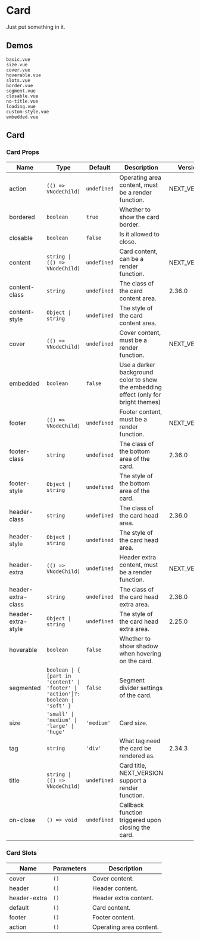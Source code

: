 # Card

Just put something in it.

## Demos

```demo
basic.vue
size.vue
cover.vue
hoverable.vue
slots.vue
border.vue
segment.vue
closable.vue
no-title.vue
loading.vue
custom-style.vue
embedded.vue
```

## Card

### Card Props

| Name | Type | Default | Description | Version |
| --- | --- | --- | --- | --- |
| action | `(() => VNodeChild)` | `undefined` | Operating area content, must be a render function. | NEXT_VERION |
| bordered | `boolean` | `true` | Whether to show the card border. |  |
| closable | `boolean` | `false` | Is it allowed to close. |  |
| content | `string \| (() => VNodeChild)` | `undefined` | Card content, can be a render function. | NEXT_VERION |
| content-class | `string` | `undefined` | The class of the card content area. | 2.36.0 |
| content-style | `Object \| string` | `undefined` | The style of the card content area. |  |
| cover | `(() => VNodeChild)` | `undefined` | Cover content, must be a render function. | NEXT_VERION |
| embedded | `boolean` | `false` | Use a darker background color to show the embedding effect (only for bright themes) |  |
| footer | `(() => VNodeChild)` | `undefined` | Footer content, must be a render function. | NEXT_VERION |
| footer-class | `string` | `undefined` | The class of the bottom area of the card. | 2.36.0 |
| footer-style | `Object \| string` | `undefined` | The style of the bottom area of the card. |  |
| header-class | `string` | `undefined` | The class of the card head area. | 2.36.0 |
| header-style | `Object \| string` | `undefined` | The style of the card head area. |  |
| header-extra | `(() => VNodeChild)` | `undefined` | Header extra content, must be a render function. | NEXT_VERION |
| header-extra-class | `string` | `undefined` | The class of the card head extra area. | 2.36.0 |
| header-extra-style | `Object \| string` | `undefined` | The style of the card head extra area. | 2.25.0 |
| hoverable | `boolean` | `false` | Whether to show shadow when hovering on the card. |  |
| segmented | `boolean \| { [part in 'content' \| 'footer' \| 'action']?: boolean \| 'soft' }` | `false` | Segment divider settings of the card. |  |
| size | `'small' \| 'medium' \| 'large' \| 'huge'` | `'medium'` | Card size. |  |
| tag | `string` | `'div'` | What tag need the card be rendered as. | 2.34.3 |
| title | `string \| (() => VNodeChild)` | `undefined` | Card title, NEXT_VERSION support a render function. |  |
| on-close | `() => void` | `undefined` | Callback function triggered upon closing the card. |  |

### Card Slots

| Name         | Parameters | Description             |
| ------------ | ---------- | ----------------------- |
| cover        | `()`       | Cover content.          |
| header       | `()`       | Header content.         |
| header-extra | `()`       | Header extra content.   |
| default      | `()`       | Card content.           |
| footer       | `()`       | Footer content.         |
| action       | `()`       | Operating area content. |
